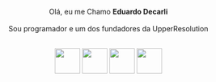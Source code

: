 <p align="center">Olá, eu me Chamo <strong>Eduardo Decarli</strong><br><br>
Sou programador e um dos fundadores da UpperResolution<br><br></p>
<p align="center">
<img src="https://cdn.jsdelivr.net/gh/devicons/devicon@latest/icons/java/java-plain.svg" width=50px />
<img src="https://cdn.jsdelivr.net/gh/devicons/devicon@latest/icons/html5/html5-original-wordmark.svg" width=50px/>
<img src="https://cdn.jsdelivr.net/gh/devicons/devicon@latest/icons/css3/css3-original-wordmark.svg" width=50px/>
<img src="https://cdn.jsdelivr.net/gh/devicons/devicon@latest/icons/bootstrap/bootstrap-original-wordmark.svg" width=50px />
</div>          

        
          
          
          
          
          
